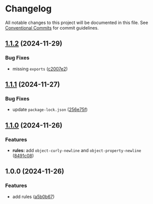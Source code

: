 # Changelog

All notable changes to this project will be documented in this file. See [Conventional Commits](https://conventionalcommits.org) for commit guidelines.

## [1.1.2](https://github.com/front-factory/eslint-config/compare/v1.1.1...v1.1.2) (2024-11-29)

### Bug Fixes

* missing `exports` ([c2007e2](https://github.com/front-factory/eslint-config/commit/c2007e25ade1cb319ae7b233b28bbfb448f27f70))

## [1.1.1](https://github.com/front-factory/eslint-config/compare/v1.1.0...v1.1.1) (2024-11-27)

### Bug Fixes

* update `package-lock.json` ([256e75f](https://github.com/front-factory/eslint-config/commit/256e75f01df0aea334d96100bad2712bd7bed1db))

## [1.1.0](https://github.com/front-factory/eslint-config/compare/v1.0.0...v1.1.0) (2024-11-26)

### Features

* **rules:** add `object-curly-newline` and `object-property-newline` ([8491c08](https://github.com/front-factory/eslint-config/commit/8491c084405dc92539f5844f3b6744265345c20f))

## 1.0.0 (2024-11-26)

### Features

* add rules ([a5b0b67](https://github.com/front-factory/eslint-config/commit/a5b0b67ec46a37a394f083a334cfccf8c09cbc0c))
